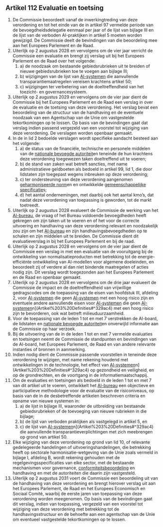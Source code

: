 ## Artikel 112 Evaluatie en toetsing

1. De Commissie beoordeelt vanaf de inwerkingtreding van deze verordening en tot het einde van de in artikel 97 vermelde periode van de bevoegdheidsdelegatie eenmaal per jaar of de lijst van bijlage III en de lijst van de verboden AI-praktijken in artikel 5 moeten worden gewijzigd. De Commissie deelt de bevindingen van die beoordeling mee aan het Europees Parlement en de Raad.
2. Uiterlijk op 2 augustus 2028 en vervolgens om de vier jaar verricht de Commissie een evaluatie en brengt zij verslag uit bij het Europees Parlement en de Raad over het volgende:
   1. a) de noodzaak om bestaande gebiedsrubrieken uit te breiden of nieuwe gebiedsrubrieken toe te voegen aan bijlage III;
   2. b) wijzigingen van de lijst van [AI-systemen](a3.md#^ai-systeem) die aanvullende transparantiemaatregelen vereisen krachtens artikel 50;
   3. c) wijzigingen ter verbetering van de doeltreffendheid van het toezicht- en governancesysteem.
3. Uiterlijk op 2 augustus 2029 en vervolgens om de vier jaar dient de Commissie bij het Europees Parlement en de Raad een verslag in over de evaluatie en de toetsing van deze verordening. Het verslag bevat een beoordeling van de structuur van de handhaving en de eventuele noodzaak van een Agentschap van de Unie om vastgestelde tekortkomingen op te lossen. Op basis van de bevindingen gaat dat verslag indien passend vergezeld van een voorstel tot wijziging van deze verordening. De verslagen worden openbaar gemaakt.
4. In de in lid 2 bedoelde verslagen wordt specifieke aandacht besteed aan het volgende:
   1. a) de status van de financiële, technische en personele middelen van de [nationale bevoegde autoriteit](a3.md#^natbau)en teneinde de hun krachtens deze verordening toegewezen taken doeltreffend uit te voeren;
   2. b) de stand van zaken wat betreft sancties, met name administratieve geldboeten als bedoeld in artikel 99, lid 1, die door lidstaten zijn toegepast wegens inbreuken op deze verordening;
   3. c) ter ondersteuning van deze verordening aangenomen [geharmoniseerde norm](a3.md#^hnorm)en en ontwikkelde [gemeenschappelijke specificatie](a3.md#^gespec)s;
   4. d) het aantal ondernemingen, met daarbij ook het aantal kmo’s, dat nadat deze verordening van toepassing is geworden, tot de markt toetreedt.
5. Uiterlijk op 2 augustus 2028 evalueert de Commissie de werking van het [AI-bureau](a3.md#^aibur), de vraag of het Bureau voldoende bevoegdheden heeft gekregen om zijn taken uit te voeren en of het voor de correcte uitvoering en handhaving van deze verordening relevant en noodzakelijk zou zijn om het [AI-bureau](a3.md#^aibur) en zijn handhavingsbevoegdheden op te schalen en zijn middelen uit te breiden. De Commissie dient dit evaluatieverslag in bij het Europees Parlement en bij de raad.
6. Uiterlijk op 2 augustus 2028 en vervolgens om de vier jaar dient de Commissie een verslag in met een evaluatie van de vooruitgang bij de ontwikkeling van normalisatieproducten met betrekking tot de energie-efficiënte ontwikkeling van AI-modellen voor algemene doeleinden, en beoordeelt zij of verdere al dan niet bindende maatregelen of acties nodig zijn. Dit verslag wordt toegezonden aan het Europees Parlement en de Raad en openbaar gemaakt.
7. Uiterlijk op 2 augustus 2028 en vervolgens om de drie jaar evalueert de Commissie de impact en de doeltreffendheid van vrijwillige gedragscodes om de toepassing van de eisen van hoofdstuk III, afdeling 2, voor [AI-systemen](a3.md#^ai-systeem) die geen [AI-systemen](a3.md#^ai-systeem) met een hoog risico zijn en eventuele andere aanvullende eisen voor [AI-systemen](a3.md#^ai-systeem) die geen [AI-systemen](a3.md#^ai-systeem)n](Artikel%203%20Definities#^329ac4) met een hoog risico zijn te bevorderen, ook wat betreft milieuduurzaamheid.
8. Voor de toepassing van de leden 1 tot en met 7 verstrekken de AI-board, de lidstaten en [nationale bevoegde autoriteit](a3.md#^natbau)en onverwijld informatie aan de Commissie op haar verzoek.
9. Bij de uitvoering van de in de leden 1 tot en met 7 vermelde evaluaties en toetsingen neemt de Commissie de standpunten en bevindingen van de AI-board, het Europees Parlement, de Raad en van andere relevante instanties of bronnen in aanmerking.
10. Indien nodig dient de Commissie passende voorstellen in teneinde deze verordening te wijzigen, met name rekening houdend met ontwikkelingen in de technologie, het effect van [AI-systemen](a3.md#^ai-systeem)n](Artikel%203%20Definities#^329ac4) op gezondheid en veiligheid, en op de grondrechten, en de voortgang in de informatiemaatschappij.
11. Om de evaluaties en toetsingen als bedoeld in de leden 1 tot en met 7 van dit artikel uit te voeren, ontwikkelt het [AI-bureau](a3.md#^aibur) een objectieve en participatieve methodologie voor de evaluatie van de risiconiveaus, op basis van de in de desbetreffende artikelen beschreven criteria en opname van nieuwe systemen in:
    1. a) de lijst in bijlage III, waaronder de uitbreiding van bestaande gebiedsrubrieken of de toevoeging van nieuwe rubrieken in die bijlage;
    2. b) de lijst van verboden praktijken als vastgelegd in artikel 5, en
    3. c) de lijst van [AI-systemen](a3.md#^ai-systeem)n](Artikel%203%20Definities#^329ac4) die aanvullende transparantieverplichtingen met zich meebrengen op grond van artikel 50.
12. Elke wijziging van deze verordening op grond van lid 10, of relevante gedelegeerde handelingen of uitvoeringshandelingen, die betrekking heeft op sectorale harmonisatie-wetgeving van de Unie zoals vermeld in bijlage I, afdeling B, wordt rekening gehouden met de regelgevingsspecificaties van elke sector, met de bestaande mechanismen voor governance, [conformiteitsbeoordeling](a3.md#^conformiteitsbeoordeling) en handhaving en met de autoriteiten die daarin zijn vastgesteld.
13. Uiterlijk op 2 augustus 2031 voert de Commissie een beoordeling uit van de handhaving van deze verordening en brengt hierover verslag uit aan het Europees Parlement, de Raad en het Europees Economisch en Sociaal Comité, waarbij de eerste jaren van toepassing van deze verordening worden meegenomen. Op basis van de bevindingen gaat dit verslag, indien van toepassing, vergezeld van een voorstel tot wijziging van deze verordening met betrekking tot de handhavingsstructuur en de behoefte aan een agentschap van de Unie om eventueel vastgestelde tekortkomingen op te lossen.
